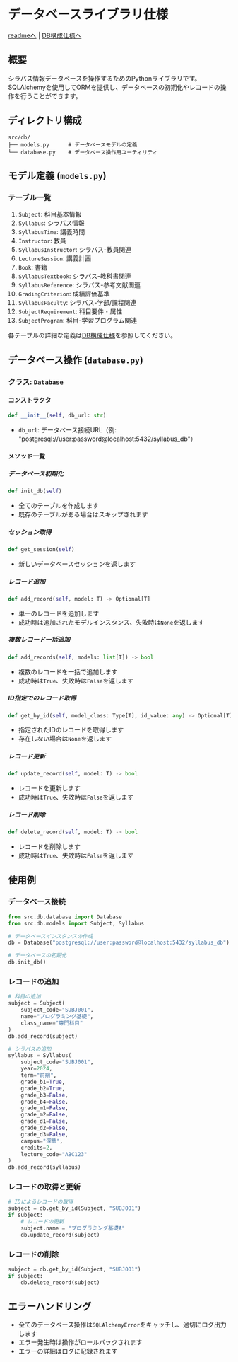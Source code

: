 # データベースライブラリ仕様

[readmeへ](../README.md) | [DB構成仕様へ](database_structure.md)

## 概要
シラバス情報データベースを操作するためのPythonライブラリです。SQLAlchemyを使用してORMを提供し、データベースの初期化やレコードの操作を行うことができます。

## ディレクトリ構成
```
src/db/
├── models.py      # データベースモデルの定義
└── database.py    # データベース操作用ユーティリティ
```

## モデル定義 (`models.py`)

### テーブル一覧
1. `Subject`: 科目基本情報
2. `Syllabus`: シラバス情報
3. `SyllabusTime`: 講義時間
4. `Instructor`: 教員
5. `SyllabusInstructor`: シラバス-教員関連
6. `LectureSession`: 講義計画
7. `Book`: 書籍
8. `SyllabusTextbook`: シラバス-教科書関連
9. `SyllabusReference`: シラバス-参考文献関連
10. `GradingCriterion`: 成績評価基準
11. `SyllabusFaculty`: シラバス-学部/課程関連
12. `SubjectRequirement`: 科目要件・属性
13. `SubjectProgram`: 科目-学習プログラム関連

各テーブルの詳細な定義は[DB構成仕様](database_structure.md)を参照してください。

## データベース操作 (`database.py`)

### クラス: `Database`

#### コンストラクタ
```python
def __init__(self, db_url: str)
```
- `db_url`: データベース接続URL（例: "postgresql://user:password@localhost:5432/syllabus_db"）

#### メソッド一覧

##### データベース初期化
```python
def init_db(self)
```
- 全てのテーブルを作成します
- 既存のテーブルがある場合はスキップされます

##### セッション取得
```python
def get_session(self)
```
- 新しいデータベースセッションを返します

##### レコード追加
```python
def add_record(self, model: T) -> Optional[T]
```
- 単一のレコードを追加します
- 成功時は追加されたモデルインスタンス、失敗時は`None`を返します

##### 複数レコード一括追加
```python
def add_records(self, models: list[T]) -> bool
```
- 複数のレコードを一括で追加します
- 成功時は`True`、失敗時は`False`を返します

##### ID指定でのレコード取得
```python
def get_by_id(self, model_class: Type[T], id_value: any) -> Optional[T]
```
- 指定されたIDのレコードを取得します
- 存在しない場合は`None`を返します

##### レコード更新
```python
def update_record(self, model: T) -> bool
```
- レコードを更新します
- 成功時は`True`、失敗時は`False`を返します

##### レコード削除
```python
def delete_record(self, model: T) -> bool
```
- レコードを削除します
- 成功時は`True`、失敗時は`False`を返します

## 使用例

### データベース接続
```python
from src.db.database import Database
from src.db.models import Subject, Syllabus

# データベースインスタンスの作成
db = Database("postgresql://user:password@localhost:5432/syllabus_db")

# データベースの初期化
db.init_db()
```

### レコードの追加
```python
# 科目の追加
subject = Subject(
    subject_code="SUBJ001",
    name="プログラミング基礎",
    class_name="専門科目"
)
db.add_record(subject)

# シラバスの追加
syllabus = Syllabus(
    subject_code="SUBJ001",
    year=2024,
    term="前期",
    grade_b1=True,
    grade_b2=True,
    grade_b3=False,
    grade_b4=False,
    grade_m1=False,
    grade_m2=False,
    grade_d1=False,
    grade_d2=False,
    grade_d3=False,
    campus="深草",
    credits=2,
    lecture_code="ABC123"
)
db.add_record(syllabus)
```

### レコードの取得と更新
```python
# IDによるレコードの取得
subject = db.get_by_id(Subject, "SUBJ001")
if subject:
    # レコードの更新
    subject.name = "プログラミング基礎A"
    db.update_record(subject)
```

### レコードの削除
```python
subject = db.get_by_id(Subject, "SUBJ001")
if subject:
    db.delete_record(subject)
```

## エラーハンドリング
- 全てのデータベース操作は`SQLAlchemyError`をキャッチし、適切にログ出力します
- エラー発生時は操作がロールバックされます
- エラーの詳細はログに記録されます 